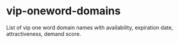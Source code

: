 # vip-oneword-domains
List of vip one word domain names with availability, expiration date, attractiveness, demand score.

